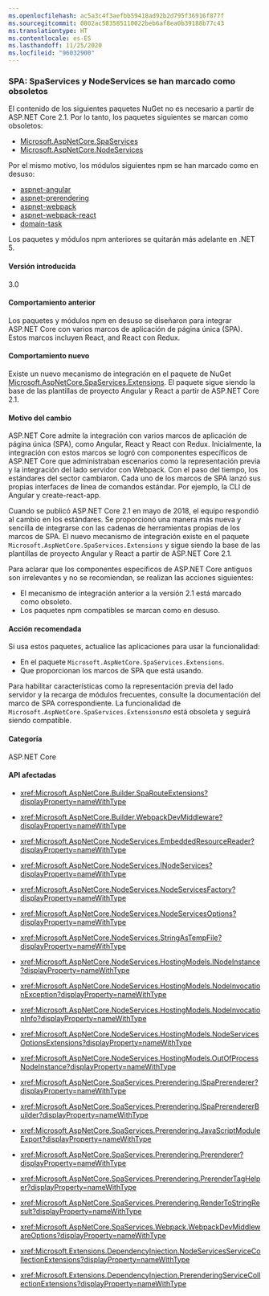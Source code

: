 ```yaml
---
ms.openlocfilehash: ac5a3c4f3aefbb59418ad92b2d795f36916f877f
ms.sourcegitcommit: 0802ac583585110022beb6af8ea0b39188b77c43
ms.translationtype: HT
ms.contentlocale: es-ES
ms.lasthandoff: 11/25/2020
ms.locfileid: "96032900"
---
```

### <a name="spas-spaservices-and-nodeservices-marked-obsolete"></a>SPA: SpaServices y NodeServices se han marcado como obsoletos

El contenido de los siguientes paquetes NuGet no es necesario a partir de ASP.NET Core 2.1. Por lo tanto, los paquetes siguientes se marcan como obsoletos:

- [Microsoft.AspNetCore.SpaServices](https://www.nuget.org/packages/Microsoft.AspNetCore.SpaServices/)
- [Microsoft.AspNetCore.NodeServices](https://www.nuget.org/packages/Microsoft.AspNetCore.NodeServices/)

Por el mismo motivo, los módulos siguientes npm se han marcado como en desuso:

- [aspnet-angular](https://www.npmjs.com/package/aspnet-angular)
- [aspnet-prerendering](https://www.npmjs.com/package/aspnet-prerendering)
- [aspnet-webpack](https://www.npmjs.com/package/aspnet-webpack)
- [aspnet-webpack-react](https://www.npmjs.com/package/aspnet-webpack-react)
- [domain-task](https://www.npmjs.com/package/domain-task)

Los paquetes y módulos npm anteriores se quitarán más adelante en .NET 5.

#### <a name="version-introduced"></a>Versión introducida

3.0

#### <a name="old-behavior"></a>Comportamiento anterior

Los paquetes y módulos npm en desuso se diseñaron para integrar ASP.NET Core con varios marcos de aplicación de página única (SPA). Estos marcos incluyen React, and React con Redux.

#### <a name="new-behavior"></a>Comportamiento nuevo

Existe un nuevo mecanismo de integración en el paquete de NuGet [Microsoft.AspNetCore.SpaServices.Extensions](https://www.nuget.org/packages/Microsoft.AspNetCore.SpaServices.Extensions/). El paquete sigue siendo la base de las plantillas de proyecto Angular y React a partir de ASP.NET Core 2.1.

#### <a name="reason-for-change"></a>Motivo del cambio

ASP.NET Core admite la integración con varios marcos de aplicación de página única (SPA), como Angular, React y React con Redux. Inicialmente, la integración con estos marcos se logró con componentes específicos de ASP.NET Core que administraban escenarios como la representación previa y la integración del lado servidor con Webpack. Con el paso del tiempo, los estándares del sector cambiaron. Cada uno de los marcos de SPA lanzó sus propias interfaces de línea de comandos estándar. Por ejemplo, la CLI de Angular y create-react-app.

Cuando se publicó ASP.NET Core 2.1 en mayo de 2018, el equipo respondió al cambio en los estándares. Se proporcionó una manera más nueva y sencilla de integrarse con las cadenas de herramientas propias de los marcos de SPA. El nuevo mecanismo de integración existe en el paquete `Microsoft.AspNetCore.SpaServices.Extensions` y sigue siendo la base de las plantillas de proyecto Angular y React a partir de ASP.NET Core 2.1.

Para aclarar que los componentes específicos de ASP.NET Core antiguos son irrelevantes y no se recomiendan, se realizan las acciones siguientes:

- El mecanismo de integración anterior a la versión 2.1 está marcado como obsoleto.
- Los paquetes npm compatibles se marcan como en desuso.

#### <a name="recommended-action"></a>Acción recomendada

Si usa estos paquetes, actualice las aplicaciones para usar la funcionalidad:

- En el paquete `Microsoft.AspNetCore.SpaServices.Extensions`.
- Que proporcionan los marcos de SPA que está usando.

Para habilitar características como la representación previa del lado servidor y la recarga de módulos frecuentes, consulte la documentación del marco de SPA correspondiente. La funcionalidad de `Microsoft.AspNetCore.SpaServices.Extensions`*no* está obsoleta y seguirá siendo compatible.

#### <a name="category"></a>Categoría

ASP.NET Core

#### <a name="affected-apis"></a>API afectadas

- <xref:Microsoft.AspNetCore.Builder.SpaRouteExtensions?displayProperty=nameWithType>
- <xref:Microsoft.AspNetCore.Builder.WebpackDevMiddleware?displayProperty=nameWithType>

- <xref:Microsoft.AspNetCore.NodeServices.EmbeddedResourceReader?displayProperty=nameWithType>
- <xref:Microsoft.AspNetCore.NodeServices.INodeServices?displayProperty=nameWithType>
- <xref:Microsoft.AspNetCore.NodeServices.NodeServicesFactory?displayProperty=nameWithType>
- <xref:Microsoft.AspNetCore.NodeServices.NodeServicesOptions?displayProperty=nameWithType>
- <xref:Microsoft.AspNetCore.NodeServices.StringAsTempFile?displayProperty=nameWithType>
- <xref:Microsoft.AspNetCore.NodeServices.HostingModels.INodeInstance?displayProperty=nameWithType>
- <xref:Microsoft.AspNetCore.NodeServices.HostingModels.NodeInvocationException?displayProperty=nameWithType>
- <xref:Microsoft.AspNetCore.NodeServices.HostingModels.NodeInvocationInfo?displayProperty=nameWithType>
- <xref:Microsoft.AspNetCore.NodeServices.HostingModels.NodeServicesOptionsExtensions?displayProperty=nameWithType>
- <xref:Microsoft.AspNetCore.NodeServices.HostingModels.OutOfProcessNodeInstance?displayProperty=nameWithType>

- <xref:Microsoft.AspNetCore.SpaServices.Prerendering.ISpaPrerenderer?displayProperty=nameWithType>
- <xref:Microsoft.AspNetCore.SpaServices.Prerendering.ISpaPrerendererBuilder?displayProperty=nameWithType>
- <xref:Microsoft.AspNetCore.SpaServices.Prerendering.JavaScriptModuleExport?displayProperty=nameWithType>
- <xref:Microsoft.AspNetCore.SpaServices.Prerendering.Prerenderer?displayProperty=nameWithType>
- <xref:Microsoft.AspNetCore.SpaServices.Prerendering.PrerenderTagHelper?displayProperty=nameWithType>
- <xref:Microsoft.AspNetCore.SpaServices.Prerendering.RenderToStringResult?displayProperty=nameWithType>
- <xref:Microsoft.AspNetCore.SpaServices.Webpack.WebpackDevMiddlewareOptions?displayProperty=nameWithType>

- <xref:Microsoft.Extensions.DependencyInjection.NodeServicesServiceCollectionExtensions?displayProperty=nameWithType>
- <xref:Microsoft.Extensions.DependencyInjection.PrerenderingServiceCollectionExtensions?displayProperty=nameWithType>

<!--

#### Affected APIs

- `T:Microsoft.AspNetCore.Builder.SpaRouteExtensions`
- `T:Microsoft.AspNetCore.Builder.WebpackDevMiddleware`

- `T:Microsoft.AspNetCore.NodeServices.EmbeddedResourceReader`
- `T:Microsoft.AspNetCore.NodeServices.INodeServices`
- `T:Microsoft.AspNetCore.NodeServices.NodeServicesFactory`
- `T:Microsoft.AspNetCore.NodeServices.NodeServicesOptions`
- `T:Microsoft.AspNetCore.NodeServices.StringAsTempFile`
- `T:Microsoft.AspNetCore.NodeServices.HostingModels.INodeInstance`
- `T:Microsoft.AspNetCore.NodeServices.HostingModels.NodeInvocationException`
- `T:Microsoft.AspNetCore.NodeServices.HostingModels.NodeInvocationInfo`
- `T:Microsoft.AspNetCore.NodeServices.HostingModels.NodeServicesOptionsExtensions`
- `T:Microsoft.AspNetCore.NodeServices.HostingModels.OutOfProcessNodeInstance`

- `T:Microsoft.AspNetCore.SpaServices.Prerendering.ISpaPrerenderer`
- `T:Microsoft.AspNetCore.SpaServices.Prerendering.ISpaPrerendererBuilder`
- `T:Microsoft.AspNetCore.SpaServices.Prerendering.JavaScriptModuleExport`
- `T:Microsoft.AspNetCore.SpaServices.Prerendering.Prerenderer`
- `T:Microsoft.AspNetCore.SpaServices.Prerendering.PrerenderTagHelper`
- `T:Microsoft.AspNetCore.SpaServices.Prerendering.RenderToStringResult`
- `T:Microsoft.AspNetCore.SpaServices.Webpack.WebpackDevMiddlewareOptions`

- `T:Microsoft.Extensions.DependencyInjection.NodeServicesServiceCollectionExtensions`
- `T:Microsoft.Extensions.DependencyInjection.PrerenderingServiceCollectionExtensions`

-->
